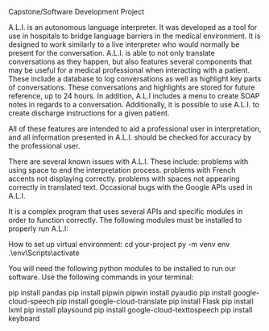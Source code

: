 Capstone/Software Development Project

A.L.I. is an autonomous language interpreter. It was developed as a tool for use in hospitals to bridge language barriers in the medical environment. It is designed to work similarly to a live interpreter who would normally be present for the conversation. A.L.I. is able to not only translate conversations as they happen, but also features several components that may be useful for a medical professional when interacting with a patient. These include a database to log conversations as well as highlight key parts of conversations. These conversations and highlights are stored for future reference, up to 24 hours. In addition, A.L.I includes a menu to create SOAP notes in regards to a conversation. Additionally, it is possible to use A.L.I. to create discharge instructions for a given patient. 

All of these features are intended to aid a professional user in interpretation, and all information presented in A.L.I. should be checked for accuracy by the professional user.

There are several known issues with A.L.I. These include:
problems with using space to end the interpretation process.
problems with French accents not displaying correctly.
problems with spaces not appearing correctly in translated text.
Occasional bugs with the Google APIs used in A.L.I.

It is a complex program that uses several APIs and specific modules in order to function correctly. The following modules must be installed to properly run A.L.I:

How to set up virtual environment:
cd your-project
py -m venv env
.\env\Scripts\activate

You will need the following python modules to be installed to run our software. Use the following commands in your terminal:

pip install pandas
pip install pipwin
pipwin install pyaudio
pip install google-cloud-speech
pip install google-cloud-translate
pip install Flask
pip install lxml
pip install playsound
pip install google-cloud-texttospeech
pip install keyboard
